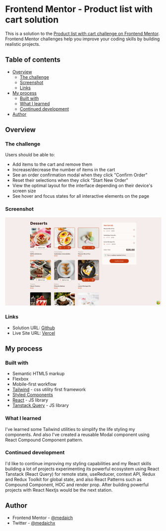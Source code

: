 # Frontend Mentor - Product list with cart solution

This is a solution to the [Product list with cart challenge on Frontend Mentor](https://www.frontendmentor.io/challenges/product-list-with-cart-5MmqLVAp_d). Frontend Mentor challenges help you improve your coding skills by building realistic projects.

## Table of contents

- [Overview](#overview)
  - [The challenge](#the-challenge)
  - [Screenshot](#screenshot)
  - [Links](#links)
- [My process](#my-process)
  - [Built with](#built-with)
  - [What I learned](#what-i-learned)
  - [Continued development](#continued-development)
- [Author](#author)

## Overview

### The challenge

Users should be able to:

- Add items to the cart and remove them
- Increase/decrease the number of items in the cart
- See an order confirmation modal when they click "Confirm Order"
- Reset their selections when they click "Start New Order"
- View the optimal layout for the interface depending on their device's screen size
- See hover and focus states for all interactive elements on the page

### Screenshot

![](./image.png)

### Links

- Solution URL: [Github](https://github.com/medaich/Product-list-with-cart)
- Live Site URL: [Vercel](https://product-list-with-cart-green.vercel.app/)

## My process

### Built with

- Semantic HTML5 markup
- Flexbox
- Mobile-first workflow
- [Tailwind](https://tailwindcss.com/) - css utility first framework
- [Styled Components](https://styled-components.com/)
- [React](https://reactjs.org/) - JS library
- [Tanstack Query](https://tanstack.com/) - JS library

### What I learned

I've learned some Tailwind utilities to simplify the life styling my components. And also I've created a reusable Modal component using React Compound Component pattern.

### Continued development

I'd like to continue improving my styling capabilities and my React skills building a lot of projects experimenting its powerful ecosystem using React Tanstack (React Query) for remote state, useReducer, context API, Redux and Redux Toolkit for global state, and also React Patterns such as Compound Component, HOC and render prop. After building powerful projects with React Nextjs would be the next station.

## Author

- Frontend Mentor - [@medaich](https://www.frontendmentor.io/profile/medaich)
- Twitter - [@medaichx](https://www.twitter.com/medaichx)
